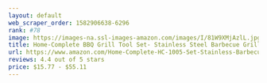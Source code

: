 ```yaml
---
layout: default 
﻿web_scraper_order: 1582906638-6296
rank: #78
image: https://images-na.ssl-images-amazon.com/images/I/81W9XMjAzlL.jpg
title: Home-Complete BBQ Grill Tool Set- Stainless Steel Barbecue Grilling Accessories Aluminum Storage…
url: https://www.amazon.com/Home-Complete-HC-1005-Set-Stainless-Barbecue-Accessories/dp/B07B4349JM/ref=zg_mw_home-garden_78?_encoding=UTF8&psc=1&refRID=VNAFRWV2J3PCK3AH2E7B
reviews: 4.4 out of 5 stars
price: $15.77 - $55.11
---
```

